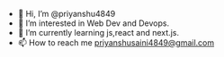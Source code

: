 - 👋 Hi, I’m @priyanshu4849
- 👀 I’m interested in Web Dev and Devops.
- 🌱 I’m currently learning js,react and next.js.
- 📫 How to reach me priyanshusaini4849@gmail.com

<!---
priyanshu4849/priyanshu4849 is a ✨ special ✨ repository because its `README.md` (this file) appears on your GitHub profile.
You can click the Preview link to take a look at your changes.
--->
